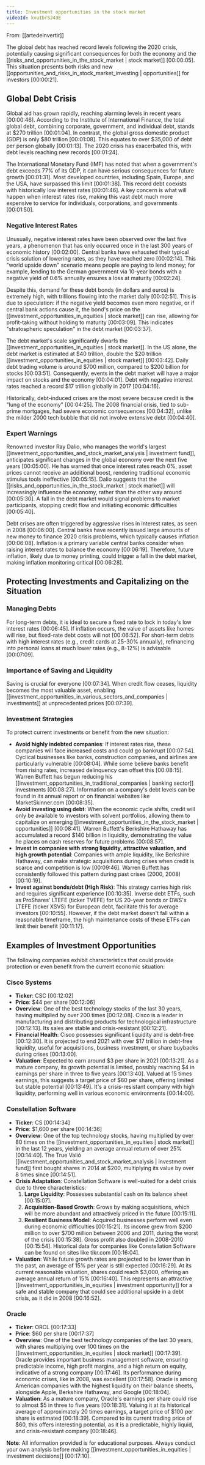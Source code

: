 ```yaml
---
title: Investment opportunities in the stock market
videoId: kvuIbrSJ43E
---
```


From: [[artedeinvertir]] <br/> 

The global debt has reached record levels following the 2020 crisis, potentially causing significant consequences for both the economy and the [[risks_and_opportunities_in_the_stock_market | stock market]] <a class="yt-timestamp" data-t="00:00:05">[00:00:05]</a>. This situation presents both risks and new [[opportunities_and_risks_in_stock_market_investing | opportunities]] for investors <a class="yt-timestamp" data-t="00:00:21">[00:00:21]</a>.

## Global Debt Crisis
Global aid has grown rapidly, reaching alarming levels in recent years <a class="yt-timestamp" data-t="00:00:46">[00:00:46]</a>. According to the Institute of International Finance, the total global debt, combining corporate, government, and individual debt, stands at $270 trillion <a class="yt-timestamp" data-t="00:01:04">[00:01:04]</a>. In contrast, the global gross domestic product (GDP) is only $80 trillion <a class="yt-timestamp" data-t="00:01:08">[00:01:08]</a>. This equates to over $35,000 of debt per person globally <a class="yt-timestamp" data-t="00:01:13">[00:01:13]</a>. The 2020 crisis has exacerbated this, with debt levels reaching new records <a class="yt-timestamp" data-t="00:01:24">[00:01:24]</a>.

The International Monetary Fund (IMF) has noted that when a government's debt exceeds 77% of its GDP, it can have serious consequences for future growth <a class="yt-timestamp" data-t="00:01:31">[00:01:31]</a>. Most developed countries, including Spain, Europe, and the USA, have surpassed this limit <a class="yt-timestamp" data-t="00:01:38">[00:01:38]</a>. This record debt coexists with historically low interest rates <a class="yt-timestamp" data-t="00:01:46">[00:01:46]</a>. A key concern is what will happen when interest rates rise, making this vast debt much more expensive to service for individuals, corporations, and governments <a class="yt-timestamp" data-t="00:01:50">[00:01:50]</a>.

### Negative Interest Rates
Unusually, negative interest rates have been observed over the last five years, a phenomenon that has only occurred once in the last 300 years of economic history <a class="yt-timestamp" data-t="00:02:00">[00:02:00]</a>. Central banks have exhausted their typical crisis solution of lowering rates, as they have reached zero <a class="yt-timestamp" data-t="00:02:14">[00:02:14]</a>. This "world upside down" scenario means people are paying to lend money; for example, lending to the German government via 10-year bonds with a negative yield of 0.6% annually ensures a loss at maturity <a class="yt-timestamp" data-t="00:02:24">[00:02:24]</a>.

Despite this, demand for these debt bonds (in dollars and euros) is extremely high, with trillions flowing into the market daily <a class="yt-timestamp" data-t="00:02:51">[00:02:51]</a>. This is due to speculation: if the negative yield becomes even more negative, or if central bank actions cause it, the bond's price on the [[investment_opportunities_in_equities | stock market]] can rise, allowing for profit-taking without holding to maturity <a class="yt-timestamp" data-t="00:03:09">[00:03:09]</a>. This indicates "stratospheric speculation" in the debt market <a class="yt-timestamp" data-t="00:03:37">[00:03:37]</a>.

The debt market's scale significantly dwarfs the [[investment_opportunities_in_equities | stock market]]. In the US alone, the debt market is estimated at $40 trillion, double the $20 trillion [[investment_opportunities_in_equities | stock market]] <a class="yt-timestamp" data-t="00:03:42">[00:03:42]</a>. Daily debt trading volume is around $700 million, compared to $200 billion for stocks <a class="yt-timestamp" data-t="00:03:51">[00:03:51]</a>. Consequently, events in the debt market will have a major impact on stocks and the economy <a class="yt-timestamp" data-t="00:04:01">[00:04:01]</a>. Debt with negative interest rates reached a record $17 trillion globally in 2017 <a class="yt-timestamp" data-t="00:04:16">[00:04:16]</a>.

Historically, debt-induced crises are the most severe because credit is the "lung of the economy" <a class="yt-timestamp" data-t="00:04:25">[00:04:25]</a>. The 2008 financial crisis, tied to sub-prime mortgages, had severe economic consequences <a class="yt-timestamp" data-t="00:04:32">[00:04:32]</a>, unlike the milder 2000 tech bubble that did not involve extensive debt <a class="yt-timestamp" data-t="00:04:40">[00:04:40]</a>.

### Expert Warnings
Renowned investor Ray Dalio, who manages the world's largest [[investment_opportunities_and_stock_market_analysis | investment fund]], anticipates significant changes in the global economy over the next five years <a class="yt-timestamp" data-t="00:05:00">[00:05:00]</a>. He has warned that once interest rates reach 0%, asset prices cannot receive an additional boost, rendering traditional economic stimulus tools ineffective <a class="yt-timestamp" data-t="00:05:15">[00:05:15]</a>. Dalio suggests that the [[risks_and_opportunities_in_the_stock_market | stock market]] will increasingly influence the economy, rather than the other way around <a class="yt-timestamp" data-t="00:05:30">[00:05:30]</a>. A fall in the debt market would signal problems to market participants, stopping credit flow and initiating economic difficulties <a class="yt-timestamp" data-t="00:05:40">[00:05:40]</a>.

Debt crises are often triggered by aggressive rises in interest rates, as seen in 2008 <a class="yt-timestamp" data-t="00:06:00">[00:06:00]</a>. Central banks have recently issued large amounts of new money to finance 2020 crisis problems, which typically causes inflation <a class="yt-timestamp" data-t="00:06:08">[00:06:08]</a>. Inflation is a primary variable central banks consider when raising interest rates to balance the economy <a class="yt-timestamp" data-t="00:06:19">[00:06:19]</a>. Therefore, future inflation, likely due to money printing, could trigger a fall in the debt market, making inflation monitoring critical <a class="yt-timestamp" data-t="00:06:28">[00:06:28]</a>.

## Protecting Investments and Capitalizing on the Situation

### Managing Debts
For long-term debts, it is ideal to secure a fixed rate to lock in today's low interest rates <a class="yt-timestamp" data-t="00:06:45">[00:06:45]</a>. If inflation occurs, the value of assets like homes will rise, but fixed-rate debt costs will not <a class="yt-timestamp" data-t="00:06:52">[00:06:52]</a>. For short-term debts with high interest rates (e.g., credit cards at 25-30% annually), refinancing into personal loans at much lower rates (e.g., 8-12%) is advisable <a class="yt-timestamp" data-t="00:07:09">[00:07:09]</a>.

### Importance of Saving and Liquidity
Saving is crucial for everyone <a class="yt-timestamp" data-t="00:07:34">[00:07:34]</a>. When credit flow ceases, liquidity becomes the most valuable asset, enabling [[investment_opportunities_in_various_sectors_and_companies | investments]] at unprecedented prices <a class="yt-timestamp" data-t="00:07:39">[00:07:39]</a>.

### Investment Strategies
To protect current investments or benefit from the new situation:
*   **Avoid highly indebted companies**: If interest rates rise, these companies will face increased costs and could go bankrupt <a class="yt-timestamp" data-t="00:07:54">[00:07:54]</a>. Cyclical businesses like banks, construction companies, and airlines are particularly vulnerable <a class="yt-timestamp" data-t="00:08:04">[00:08:04]</a>. While some believe banks benefit from rising rates, increased delinquency can offset this <a class="yt-timestamp" data-t="00:08:15">[00:08:15]</a>. Warren Buffett has begun reducing his [[investment_opportunities_in_traditional_companies | banking sector]] investments <a class="yt-timestamp" data-t="00:08:27">[00:08:27]</a>. Information on a company's debt levels can be found in its annual report or on financial websites like MarketSkinner.com <a class="yt-timestamp" data-t="00:08:35">[00:08:35]</a>.
*   **Avoid investing using debt**: When the economic cycle shifts, credit will only be available to investors with solvent portfolios, allowing them to capitalize on emerging [[investment_opportunities_in_the_stock_market | opportunities]] <a class="yt-timestamp" data-t="00:08:41">[00:08:41]</a>. Warren Buffett's Berkshire Hathaway has accumulated a record $140 billion in liquidity, demonstrating the value he places on cash reserves for future problems <a class="yt-timestamp" data-t="00:08:57">[00:08:57]</a>.
*   **Invest in companies with strong liquidity, attractive valuation, and high growth potential**: Companies with ample liquidity, like Berkshire Hathaway, can make strategic acquisitions during crises when credit is scarce and competition is low <a class="yt-timestamp" data-t="00:09:46">[00:09:46]</a>. Warren Buffett has consistently followed this pattern during past crises (2000, 2008) <a class="yt-timestamp" data-t="00:10:19">[00:10:19]</a>.
*   **Invest against bonds/debt (High Risk)**: This strategy carries high risk and requires significant experience <a class="yt-timestamp" data-t="00:10:35">[00:10:35]</a>. Inverse debt ETFs, such as ProShares' LTEFE (ticker TVEFE) for US 20-year bonds or DWS's LTEFE (ticker XSVS) for European debt, facilitate this for average investors <a class="yt-timestamp" data-t="00:10:55">[00:10:55]</a>. However, if the debt market doesn't fall within a reasonable timeframe, the high maintenance costs of these ETFs can limit their benefit <a class="yt-timestamp" data-t="00:11:17">[00:11:17]</a>.

## Examples of Investment Opportunities
The following companies exhibit characteristics that could provide protection or even benefit from the current economic situation:

### Cisco Systems
*   **Ticker**: CSC <a class="yt-timestamp" data-t="00:12:02">[00:12:02]</a>
*   **Price**: $44 per share <a class="yt-timestamp" data-t="00:12:06">[00:12:06]</a>
*   **Overview**: One of the best technology stocks of the last 30 years, having multiplied by over 200 times <a class="yt-timestamp" data-t="00:12:08">[00:12:08]</a>. Cisco is a leader in manufacturing and distributing products for technological infrastructure <a class="yt-timestamp" data-t="00:12:13">[00:12:13]</a>. Its sales are stable and crisis-resistant <a class="yt-timestamp" data-t="00:12:21">[00:12:21]</a>.
*   **Financial Health**: Cisco possesses significant liquidity and is debt-free <a class="yt-timestamp" data-t="00:12:30">[00:12:30]</a>. It is projected to end 2021 with over $17 trillion in debt-free liquidity, useful for acquisitions, business investment, or share buybacks during crises <a class="yt-timestamp" data-t="00:13:00">[00:13:00]</a>.
*   **Valuation**: Expected to earn around $3 per share in 2021 <a class="yt-timestamp" data-t="00:13:21">[00:13:21]</a>. As a mature company, its growth potential is limited, possibly reaching $4 in earnings per share in three to five years <a class="yt-timestamp" data-t="00:13:40">[00:13:40]</a>. Valued at 15 times earnings, this suggests a target price of $60 per share, offering limited but stable potential <a class="yt-timestamp" data-t="00:13:49">[00:13:49]</a>. It's a crisis-resistant company with high liquidity, performing well in various economic environments <a class="yt-timestamp" data-t="00:14:00">[00:14:00]</a>.

### Constellation Software
*   **Ticker**: CS <a class="yt-timestamp" data-t="00:14:34">[00:14:34]</a>
*   **Price**: $1,600 per share <a class="yt-timestamp" data-t="00:14:36">[00:14:36]</a>
*   **Overview**: One of the top technology stocks, having multiplied by over 80 times on the [[investment_opportunities_in_equities | stock market]] in the last 12 years, yielding an average annual return of over 25% <a class="yt-timestamp" data-t="00:14:40">[00:14:40]</a>. The True Valió [[investment_opportunities_and_stock_market_analysis | investment fund]] first bought shares in 2014 at $200, multiplying its value by over 8 times since <a class="yt-timestamp" data-t="00:14:51">[00:14:51]</a>.
*   **Crisis Adaptation**: Constellation Software is well-suited for a debt crisis due to three characteristics:
    1.  **Large Liquidity**: Possesses substantial cash on its balance sheet <a class="yt-timestamp" data-t="00:15:07">[00:15:07]</a>.
    2.  **Acquisition-Based Growth**: Grows by making acquisitions, which will be more abundant and attractively priced in the future <a class="yt-timestamp" data-t="00:15:11">[00:15:11]</a>.
    3.  **Resilient Business Model**: Acquired businesses perform well even during economic difficulties <a class="yt-timestamp" data-t="00:15:21">[00:15:21]</a>. Its income grew from $200 million to over $700 million between 2006 and 2011, during the worst of the crisis <a class="yt-timestamp" data-t="00:15:38">[00:15:38]</a>. Gross profit also doubled in 2008-2010 <a class="yt-timestamp" data-t="00:15:54">[00:15:54]</a>. Historical data for companies like Constellation Software can be found on sites like tikr.com <a class="yt-timestamp" data-t="00:16:04">[00:16:04]</a>.
*   **Valuation**: While future growth rates are projected to be lower than in the past, an average of 15% per year is still expected <a class="yt-timestamp" data-t="00:16:29">[00:16:29]</a>. At its current reasonable valuation, shares could reach $3,000, offering an average annual return of 15% <a class="yt-timestamp" data-t="00:16:40">[00:16:40]</a>. This represents an attractive [[investment_opportunities_in_equities | investment opportunity]] for a safe and stable company that could see additional upside in a debt crisis, as it did in 2008 <a class="yt-timestamp" data-t="00:16:52">[00:16:52]</a>.

### Oracle
*   **Ticker**: ORCL <a class="yt-timestamp" data-t="00:17:33">[00:17:33]</a>
*   **Price**: $60 per share <a class="yt-timestamp" data-t="00:17:37">[00:17:37]</a>
*   **Overview**: One of the best technology companies of the last 30 years, with shares multiplying over 100 times on the [[investment_opportunities_in_equities | stock market]] <a class="yt-timestamp" data-t="00:17:39">[00:17:39]</a>. Oracle provides important business management software, ensuring predictable income, high profit margins, and a high return on equity, indicative of a strong company <a class="yt-timestamp" data-t="00:17:46">[00:17:46]</a>. Its performance during economic crises, like in 2008, was excellent <a class="yt-timestamp" data-t="00:17:58">[00:17:58]</a>. Oracle is among American companies with the highest liquidity on their balance sheets, alongside Apple, Berkshire Hathaway, and Google <a class="yt-timestamp" data-t="00:18:04">[00:18:04]</a>.
*   **Valuation**: As a mature company, Oracle's earnings per share could rise to almost $5 in three to five years <a class="yt-timestamp" data-t="00:18:31">[00:18:31]</a>. Valuing it at its historical average of approximately 20 times earnings, a target price of $100 per share is estimated <a class="yt-timestamp" data-t="00:18:39">[00:18:39]</a>. Compared to its current trading price of $60, this offers interesting potential, as it is a predictable, highly liquid, and crisis-resistant company <a class="yt-timestamp" data-t="00:18:46">[00:18:46]</a>.

**Note**: All information provided is for educational purposes. Always conduct your own analysis before making [[investment_opportunities_in_equities | investment decisions]] <a class="yt-timestamp" data-t="00:17:10">[00:17:10]</a>.